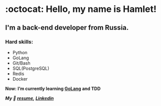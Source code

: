 # :octocat: Hello, my name is Hamlet!

## I'm a back-end developer from Russia.
 
### Hard skills: 
 - Python
 - GoLang
 - Git/Bash
 - SQL(PostgreSQL)
 - Redis
 - Docker

**__Now:__**
 **I’m currently learning [GoLang](https://golang.org) and TDD**

**_My 🔗 [resume](https://drive.google.com/file/d/1TGsROeWSFNpRXiHN80E2Y7WQi1qWycoG/view?usp=sharing),_
_[Linkedin](https://www.linkedin.com/in/hamletavetikyn/)_**
